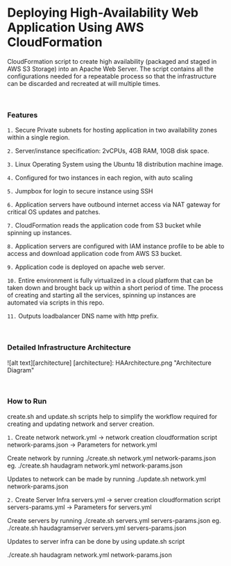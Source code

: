 
# Deploying High-Availability Web Application Using AWS CloudFormation

CloudFormation script to create high availability (packaged and staged in AWS S3 Storage) into an Apache Web Server. The script contains all the configurations needed for a repeatable process so that the infrastructure can be discarded and recreated at will multiple times.

<br>

### Features

`1.`  Secure Private subnets for hosting application in two availability zones within a single region.

`2.`  Server/instance specification: 2vCPUs, 4GB RAM, 10GB disk space.

`3.`  Linux Operating System using the Ubuntu 18 distribution machine image.

`4.`  Configured for two instances in each region, with auto scaling

`5.`  Jumpbox for login to secure instance using SSH

`6.`  Application servers have outbound internet access via NAT gateway for critical OS updates and patches.

`7.`  CloudFormation reads the application code from S3 bucket while spinning up instances.

`8.`  Application servers are configured with IAM instance profile to be able to access and download application code from AWS S3 bucket.

`9.` Application code is deployed on apache web server.

`10.` Entire environment is fully virtualized in a cloud platform that can be taken down and brought back up within a short period of time. The process of creating and starting all the services, spinning up instances are automated via scripts in this repo.

`11.` Outputs loadbalancer DNS name with http prefix.

<br>

### Detailed Infrastructure Architecture

![alt text][architecture]
[architecture]: HAArchitecture.png "Architecture Diagram"

<br>

### How to Run

create.sh and update.sh scripts help to simplify the workflow required for creating and updating 
network and server creation.

`1.`  Create network
 network.yml -> network creation cloudformation script
 network-params.json -> Parameters for network.yml
 
 Create network by running 
 ./create.sh <some-network-name> network.yml network-params.json
eg. ./create.sh haudagram network.yml network-params.json

 Updates to network can be made by running
 ./update.sh <some-network-name> network.yml network-params.json

`2.` Create Server Infra
 servers.yml -> server creation cloudformation script
 servers-params.yml -> Parameters for servers.yml

 Create servers by running
 ./create.sh <some-server-infra> servers.yml servers-params.json
 eg. ./create.sh haudagramserver servers.yml servers-params.json
 
 Updates to server infra can be done by using update.sh script

./create.sh haudagram network.yml network-params.json
